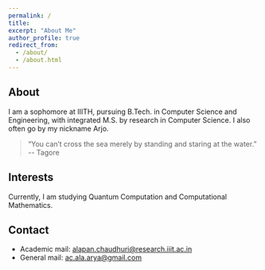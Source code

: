 ```yaml
---
permalink: /
title:
excerpt: "About Me"
author_profile: true
redirect_from: 
  - /about/
  - /about.html
---
```


About
-----
I am a sophomore at IIITH, pursuing B.Tech. in Computer Science and Engineering, with integrated M.S. by research in Computer Science. I also often go by my nickname Arjo.

> “You can’t cross the sea merely by standing and staring at the water.”
>  -- Tagore 

Interests
---------
Currently, I am studying Quantum Computation and Computational Mathematics.

Contact
--------
<ul>
<li>Academic mail: <a href="mailto:alapan.chaudhuri@research.iiit.ac.in">alapan.chaudhuri@research.iiit.ac.in</a></li> 
<li>General mail: <a href="mailto:ac.ala.arya@gmail.com">ac.ala.arya@gmail.com</a></li>
</ul>
